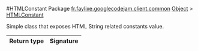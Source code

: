 #HTMLConstant
Package [fr.faylixe.googlecodejam.client.common](nullfr/faylixe/googlecodejam/client/common)
[Object]() > [HTMLConstant]()

<p>Simple class that exposes HTML String related constants value.</p>

Return type | Signature
--- | ---:
